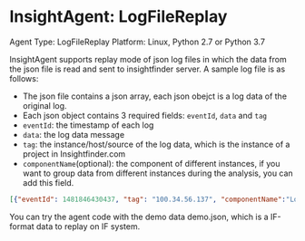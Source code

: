 # InsightAgent: LogFileReplay
Agent Type: LogFileReplay
Platform: Linux, Python 2.7 or Python 3.7

InsightAgent supports replay mode of json log files in which the data from the json file is read and sent to insightfinder server. A sample log file is as follows:
- The json file contains a json array, each json obejct is a log data of the original log.
- Each json object contains 3 required fields: `eventId`, `data` and `tag`
- `eventId`: the timestamp of each log
- `data`: the log data message
- `tag`: the instance/host/source of the log data, which is the instance of a project in Insightfinder.com
- `componentName`(optional): the component of different instances, if you want to group data from different instances during the analysis, you can add this field.


```json
[{"eventId": 1481846430437, "tag": "100.34.56.137", "componentName":"Log Worker", "data": "INFO org.apache.hadoop.hdfs.server.namenode.FSNamesystem: Roll Edit Log from 127.0.0.1"}, {"eventId": 1481846430437, "tag": "100.34.56.137", "data": "INFO org.apache.hadoop.hdfs.server.namenode.FSEditLog: Rolling edit logs."}]
```

You can try the agent code with the demo data demo.json, which is a IF-format data to replay on IF system.

